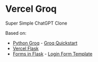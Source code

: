 # Vercel Groq

Super Simple ChatGPT Clone

Based on:
* [Python Groq](https://github.com/eniompw/PythonGroq) - [Groq Quickstart](https://console.groq.com/docs/quickstart)
* [Vercel Flask](https://github.com/eniompw/VercelFlask)
* [Forms in Flask](https://github.com/eniompw/FormsInFlask) - [Login Form Template](https://www.w3schools.com/howto/howto_css_login_form.asp?)
